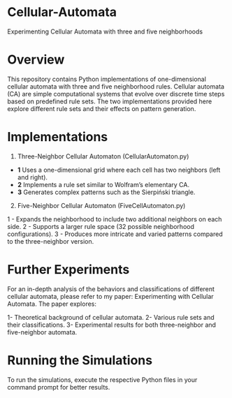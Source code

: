 # Cellular-Automata
Experimenting Cellular Automata with three and five neighborhoods

# Overview
This repository contains Python implementations of one-dimensional cellular automata with three and five neighborhood rules. Cellular automata (CA) are simple computational systems that evolve over discrete time steps based on predefined rule sets. The two implementations provided here explore different rule sets and their effects on pattern generation.

# Implementations
1. Three-Neighbor Cellular Automaton (CellularAutomaton.py)

- **1** Uses a one-dimensional grid where each cell has two neighbors (left and right).
- **2** Implements a rule set similar to Wolfram’s elementary CA.
- **3** Generates complex patterns such as the Sierpiński triangle.

2. Five-Neighbor Cellular Automaton (FiveCellAutomaton.py)

1 - Expands the neighborhood to include two additional neighbors on each side.
2 - Supports a larger rule space (32 possible neighborhood configurations).
3 - Produces more intricate and varied patterns compared to the three-neighbor version.

# Further Experiments
For an in-depth analysis of the behaviors and classifications of different cellular automata, please refer to my paper: Experimenting with Cellular Automata.
The paper explores:

1- Theoretical background of cellular automata.
2- Various rule sets and their classifications.
3- Experimental results for both three-neighbor and five-neighbor automata.
# Running the Simulations
To run the simulations, execute the respective Python files in your command prompt for better results.

